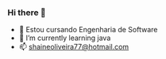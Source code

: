 ### Hi there 👋


- 🔭 Estou cursando Engenharia de Software
- 🌱 I’m currently learning  java
- 📫  shaineoliveira77@hotmail.com



